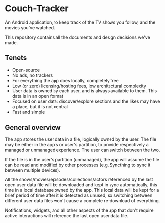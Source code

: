 # Couch-Tracker

An Android application, to keep track of the TV shows you follow, and the movies you've watched.

This repository contains all the documents and design decisions we've made.


## Tenets

- Open-source
- No ads, no trackers
- For everything the app does locally, completely free
- Low (or zero) licensing/hosting fees, low architectural complexity
- User data is owned by each user, and is always available to them. This data is in an open format
- Focused on user data: discover/explore sections and the likes may have a place, but it is not central
- Fast and simple


## General overview

The app stores the user data in a file, logically owned by the user. The file may be either in the app's or user's partition, to provide respectively a managed or unmanaged experience. The user can switch between the two.

If the file is in the user's partition (unmanaged), the app will assume the file can be read and modified by other processes (e.g. Syncthing to sync it between multiple devices).

All the shows/movies/episodes/collections/actors referenced by the last open user data file will be downloaded and kept in sync automatically, this time in a local database owned by the app.
This local data will be kept for a brief period of time after it is detected as unused, so switching between different user data files won't cause a complete re-download of everything.

Notifications, widgets, and all other aspects of the app that don't require active interactions will reference the last open user data file.
